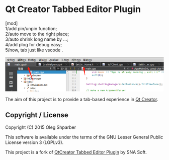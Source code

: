 # Qt Creator Tabbed Editor Plugin

[mod]   
1/add pin/unpin function;   
2/auto move to  the right place;   
3/auto shrink long name by ...;    
4/add plog for debug easy;   
5/now, tab just like vscode .   

![pic1](./tab.png)

The aim of this project is to provide a tab-based experience in [Qt Creator](http://qt-project.org/wiki/Category:Tools::QtCreator).

## Copyright / License

Copyright (C) 2015 Oleg Shparber

This software is available under the terms of the GNU Lesser General Public License version 3 (LGPLv3).

This project is a fork of [QtCreator Tabbed Editor Plugin](https://sourceforge.net/projects/tabbededitor/) by SNA Soft.
